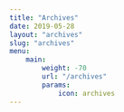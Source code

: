 ```yaml
---
title: "Archives"
date: 2019-05-28
layout: "archives"
slug: "archives"
menu:
    main:
        weight: -70
        url: "/archives"
        params: 
            icon: archives
---
```


